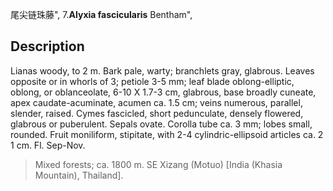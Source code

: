 尾尖链珠藤",
7.**Alyxia fascicularis** Bentham",

## Description
Lianas woody, to 2 m. Bark pale, warty; branchlets gray, glabrous. Leaves opposite or in whorls of 3; petiole 3-5 mm; leaf blade oblong-elliptic, oblong, or oblanceolate, 6-10 X 1.7-3 cm, glabrous, base broadly cuneate, apex caudate-acuminate, acumen ca. 1.5 cm; veins numerous, parallel, slender, raised. Cymes fascicled, short pedunculate, densely flowered, glabrous or puberulent. Sepals ovate. Corolla tube ca. 3 mm; lobes small, rounded. Fruit moniliform, stipitate, with 2-4 cylindric-ellipsoid articles ca. 2 1 cm. Fl. Sep-Nov.

> Mixed forests; ca. 1800 m. SE Xizang (Motuo) [India (Khasia Mountain), Thailand].
